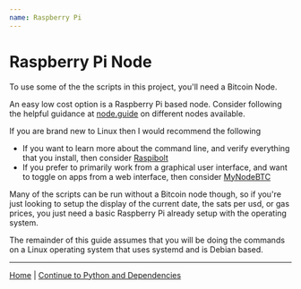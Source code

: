```yaml
---
name: Raspberry Pi
---
```


# Raspberry Pi Node

To use some of the the scripts in this project, you'll need a Bitcoin Node.

An easy low cost option is a Raspberry Pi based node. Consider following the 
helpful guidance at [node.guide](https://node.guide) on different nodes 
available.  

If you are brand new to Linux then I would recommend the following

- If you want to learn more about the command line, and verify everything
  that you install, then consider [Raspibolt](https://raspibolt.org)
- If you prefer to primarily work from a graphical user interface, and want
  to toggle on apps from a web interface, then consider [MyNodeBTC](https://mynodebtc.org)

Many of the scripts can be run without a Bitcoin node though, so if you're just
looking to setup the display of the current date, the sats per usd, or gas 
prices, you just need a basic Raspberry Pi already setup with the operating
system.

The remainder of this guide assumes that you will be doing the commands on
a Linux operating system that uses systemd and is Debian based. 

---

[Home](../README.md) | [Continue to Python and Dependencies](./install-2-pythondeps.md)

